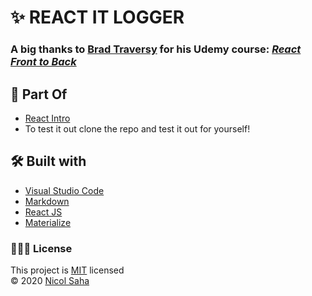 # ✨ REACT IT LOGGER

### A big thanks to [Brad Traversy](https://github.com/bradtraversy) for his Udemy course: [**_React Front to Back_**](https://www.udemy.com/course/modern-react-front-to-back/)

## 💭 Part Of

- [React Intro](https://react-start.netlify.app/)
- To test it out clone the repo and test it out for yourself!

## 🛠 Built with

- [Visual Studio Code](https://code.visualstudio.com/)
- [Markdown](https://www.markdownguide.org/)
- [React JS](https://reactjs.org/)
- [Materialize](https://materializecss.com/)

### 👩🏻‍💻 License

This project is [MIT](https://github.com/NicolSaha/react-itlogger/blob/main/LICENSE) licensed <br/>
© 2020 [Nicol Saha](https://github.com/NicolSaha)
